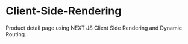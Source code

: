 # Client-Side-Rendering
Product detail page using NEXT JS Client Side Rendering and Dynamic Routing.
